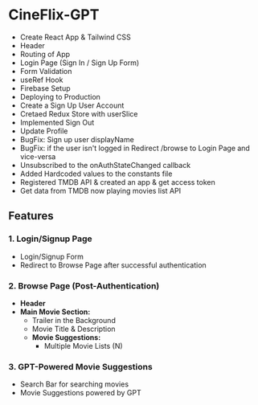 # CineFlix-GPT
   - Create React App & Tailwind CSS
   - Header
   - Routing of App
   - Login Page (Sign In / Sign Up Form)
   - Form Validation
   - useRef Hook
   - Firebase Setup
   - Deploying to Production
   - Create a Sign Up User Account
   - Cretaed Redux Store with userSlice
   - Implemented Sign Out
   - Update Profile
   - BugFix: Sign up user displayName
   - BugFix: if the user isn't logged in Redirect /browse to Login Page and vice-versa
   - Unsubscribed to the onAuthStateChanged callback
   - Added Hardcoded values to the constants file
   - Registered TMDB API & created an app & get access token
   - Get data from TMDB now playing movies list API

## Features

### 1. **Login/Signup Page**
   - Login/Signup Form
   - Redirect to Browse Page after successful authentication

### 2. **Browse Page (Post-Authentication)**
   - **Header**
   - **Main Movie Section:**
     - Trailer in the Background
     - Movie Title & Description
     - **Movie Suggestions:**
       - Multiple Movie Lists (N)

### 3. **GPT-Powered Movie Suggestions**
   - Search Bar for searching movies
   - Movie Suggestions powered by GPT
